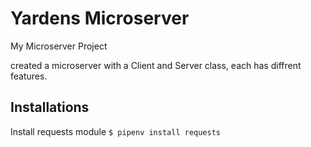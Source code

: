 # Yardens Microserver
My Microserver Project

created a microserver with a Client and Server class,  each has diffrent features.

## Installations
Install requests module 
`$ pipenv install requests`
